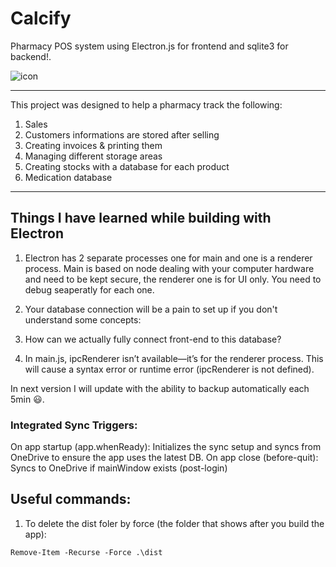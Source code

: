 # Calcify
Pharmacy POS system using Electron.js for frontend and sqlite3 for backend!. 

   ![icon](https://github.com/user-attachments/assets/f6f0bb7b-15a5-4d9d-a70f-4fa3db524906)

---

This project was designed to help a pharmacy track the following:
1. Sales
2. Customers informations are stored after selling
3. Creating invoices & printing them
4. Managing different storage areas 
5. Creating stocks with a database for each product
6. Medication database

---
## Things I have learned while building with Electron

1. Electron has 2 separate processes one for main and one is a renderer process. Main is based on node dealing with your computer hardware and need to be kept secure, the renderer one is for UI only. You need to debug seaperatly for each one.
2. Your database connection will be a pain to set up if you don't understand some concepts:


3. How can we actually fully connect front-end to this database?


4. In main.js, ipcRenderer isn’t available—it’s for the renderer process. This will cause a syntax error or runtime error (ipcRenderer is not defined).

In next version I will update with the ability to backup automatically each 5min 😃. 

### Integrated Sync Triggers:
On app startup (app.whenReady): Initializes the sync setup and syncs from OneDrive to ensure the app uses the latest DB.
On app close (before-quit): Syncs to OneDrive if mainWindow exists (post-login)

## Useful commands:
1. To delete the dist foler by force (the folder that shows after you build the app):
```
Remove-Item -Recurse -Force .\dist
```

